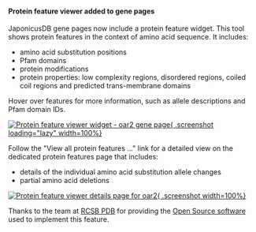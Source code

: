 #### Protein feature viewer added to gene pages
<!-- pombase_flags: frontpage -->
<!-- newsfeed_thumbnail: japonicusdb-32x32.png -->

JaponicusDB gene pages now include a protein feature widget.  This tool
shows protein features in the context of amino acid sequence.  It
includes:

  - amino acid substitution positions
  - Pfam domains
  - protein modifications
  - protein properties: low complexity regions, disordered regions,
    coiled coil regions and predicted trans-membrane domains

Hover over features for more information, such as allele descriptions
and Pfam domain IDs.

[![Protein feature viewer widget - oar2 gene page](assets/japonicus-gene-oar2-protein-feature-viewer-widget.png "Protein feature viewer widget - oar2 gene page"){ .screenshot loading="lazy" width=100%}](assets/japonicus-gene-oar2-protein-feature-viewer-widget.png)

Follow the "View all protein features …" link for a detailed view
on the dedicated protein features page that includes:

  - details of the individual amino acid substitution allele changes
  - partial amino acid deletions

[![Protein feature viewer details page for oar2](assets/japonicus-gene-oar2-protein-feature-viewer-page.png "Protein feature viewer details page for oar2"){ .screenshot width=100%}](assets/japonicus-gene-oar2-protein-feature-viewer-page.png)

Thanks to the team at [RCSB PDB](https://www.rcsb.org/) for providing
the [Open Source software](https://github.com/rcsb/rcsb-saguaro) used
to implement this feature.

